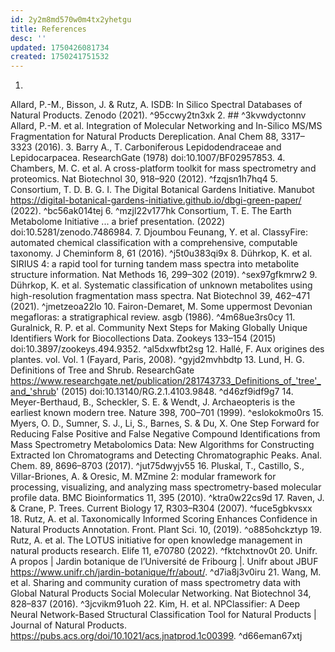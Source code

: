 ```yaml
---
id: 2y2m8md570w0m4tx2yhetgu
title: References
desc: ''
updated: 1750426081734
created: 1750241751532
---
```


1.
Allard, P.-M., Bisson, J. & Rutz, A. ISDB: In Silico Spectral Databases of Natural Products. Zenodo (2021). ^95ccwy2tn3xk
2. ## ^3kvwdyctonnv
Allard, P.-M. et al. Integration of Molecular Networking and In-Silico MS/MS Fragmentation for Natural Products Dereplication. Anal Chem 88, 3317–3323 (2016).
3.
Barry A., T. Carboniferous Lepidodendraceae and Lepidocarpacea. ResearchGate (1978) doi:10.1007/BF02957853.
4.
Chambers, M. C. et al. A cross-platform toolkit for mass spectrometry and proteomics. Nat Biotechnol 30, 918–920 (2012). ^fzqjsn1h7hq4
5.
Consortium, T. D. B. G. I. The Digital Botanical Gardens Initiative. Manubot https://digital-botanical-gardens-initiative.github.io/dbgi-green-paper/ (2022). ^bc56ak014tej
6. ^mzjl22v177hk
Consortium, T. E. The Earth Metabolome Initiative ... a brief presentation. (2022) doi:10.5281/zenodo.7486984.
7.
Djoumbou Feunang, Y. et al. ClassyFire: automated chemical classification with a comprehensive, computable taxonomy. J Cheminform 8, 61 (2016). ^j5t0u383qi9x
8.
Dührkop, K. et al. SIRIUS 4: a rapid tool for turning tandem mass spectra into metabolite structure information. Nat Methods 16, 299–302 (2019). ^sex97gfkmrw2
9.
Dührkop, K. et al. Systematic classification of unknown metabolites using high-resolution fragmentation mass spectra. Nat Biotechnol 39, 462–471 (2021). ^jmetzeoa22lo
10.
Fairon-Demaret, M. Some uppermost Devonian megafloras: a stratigraphical review. asgb (1986). ^4m68ue3rs0cy
11.
Guralnick, R. P. et al. Community Next Steps for Making Globally Unique Identifiers Work for Biocollections Data. Zookeys 133–154 (2015) doi:10.3897/zookeys.494.9352. ^al5dxwfbt2sg
12.
Hallé, F. Aux origines des plantes. vol. Vol. 1 (Fayard, Paris, 2008). ^gyjd2mvhbdtp
13.
Lund, H. G. Definitions of  Tree and Shrub. ResearchGate https://www.researchgate.net/publication/281743733_Definitions_of_'tree'_and_'shrub' (2015) doi:10.13140/RG.2.1.4103.9848. ^d46zf9idf9g7
14.
Meyer-Berthaud, B., Scheckler, S. E. & Wendt, J. Archaeopteris is the earliest known modern tree. Nature 398, 700–701 (1999). ^eslokokmo0rs
15.
Myers, O. D., Sumner, S. J., Li, S., Barnes, S. & Du, X. One Step Forward for Reducing False Positive and False Negative Compound Identifications from Mass Spectrometry Metabolomics Data: New Algorithms for Constructing Extracted Ion Chromatograms and Detecting Chromatographic Peaks. Anal. Chem. 89, 8696–8703 (2017). ^jut75dwyjv55
16.
Pluskal, T., Castillo, S., Villar-Briones, A. & Oresic, M. MZmine 2: modular framework for processing, visualizing, and analyzing mass spectrometry-based molecular profile data. BMC Bioinformatics 11, 395 (2010). ^ktra0w22cs9d
17.
Raven, J. & Crane, P. Trees. Current Biology 17, R303–R304 (2007). ^fuce5gbkvsxx
18.
Rutz, A. et al. Taxonomically Informed Scoring Enhances Confidence in Natural Products Annotation. Front. Plant Sci. 10, (2019). ^o885ohckztyp
19.
Rutz, A. et al. The LOTUS initiative for open knowledge management in natural products research. Elife 11, e70780 (2022). ^fktchxtnov0t
20.
Unifr. A propos | Jardin botanique de l’Université de Fribourg |. Unifr about JBUF https://www.unifr.ch/jardin-botanique/fr/about/. ^d7ia8j3v0iru
21.
Wang, M. et al. Sharing and community curation of mass spectrometry data with Global Natural Products Social Molecular Networking. Nat Biotechnol 34, 828–837 (2016). ^3jcvikm91uoh
22.
Kim, H. et al. NPClassifier: A Deep Neural Network-Based Structural Classification Tool for Natural Products | Journal of Natural Products. https://pubs.acs.org/doi/10.1021/acs.jnatprod.1c00399. ^d66eman67xtj